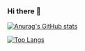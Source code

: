 ### Hi there 👋

[![Anurag's GitHub stats](https://github-readme-stats.vercel.app/api?username=alexandre-queiroz&count_private=true&theme=dracula&include_all_commits=true)](https://github.com/alexandre-queiroz)

[![Top Langs](https://github-readme-stats.vercel.app/api/top-langs/?username=alexandre-queiroz&layout=compact)](https://github.com/alexandre-queiroz)

<!--
**alexandre-queiroz/alexandre-queiroz** is a ✨ _special_ ✨ repository because its `README.md` (this file) appears on your GitHub profile.

Here are some ideas to get you started:

- 🔭 I’m currently working on ...
- 🌱 I’m currently learning ...
- 👯 I’m looking to collaborate on ...
- 🤔 I’m looking for help with ...
- 💬 Ask me about ...
- 📫 How to reach me: ...
- 😄 Pronouns: ...
- ⚡ Fun fact: ...
-->
